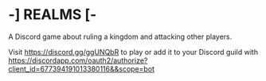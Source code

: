 # -] REALMS [- 

A Discord game about ruling a kingdom and attacking other players.

Visit https://discord.gg/ggUNQbR to play or add it to your Discord guild with https://discordapp.com/oauth2/authorize?client_id=677394191013380116&&scope=bot
